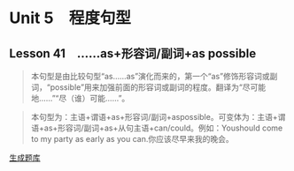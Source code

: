 ﻿ # Unit 5　程度句型
 ## Lesson 41　……as+形容词/副词+as possible
 
> 本句型是由比较句型“as……as”演化而来的，第一个“as”修饰形容词或副词，“possible”用来加强前面的形容词或副词的程度。翻译为“尽可能地……”“尽（谁）可能……”。

> 本句型为：主语+谓语+as+形容词/副词+aspossible。可变体为：主语+谓语+as+形容词/副词+as+从句主语+can/could。例如：Youshould come to my party as early as you can.你应该尽早来我的晚会。


 [生成题库](./sentence/f041.json)